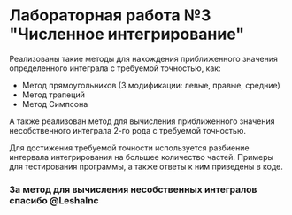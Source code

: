 # Лабораторная работа №3 "Численное интегрирование"

Реализованы такие методы для нахождения приближенного значения определенного интеграла с требуемой точностью, как:
 - Метод прямоугольников (3 модификации: левые, правые, средние)
 - Метод трапеций
 - Метод Симпсона

А также реализован метод для вычисления приближенного значения несобственного интеграла 2-го рода с требуемой точностью.
 
Для достижения требуемой точности используется разбиение интервала интегрирования на большее количество частей.
Примеры для тестирования программы, а также ответы к ним приведены в коде.

### За метод для вычисления несобственных интегралов спасибо @LeshaInc
